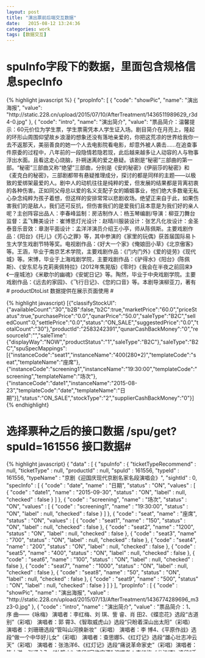 ```yaml
---
layout: post
title: "演出票前后端交互数据"
date:   2015-08-12 13:24:36
categories: work 
tags: [数据交互]
---	
```


# spuInfo字段下的数据，里面包含规格信息specInfo #

<div style="height: 500px; overflow: auto;">
{% highlight javascript %}
	{
        "propInfo": [
            {
                "code": "showPic",
                "name": "演出海报",
                "value": "http://static.228.cn/upload/2015/07/10/AfterTreatment/1436511989629_r3d4-0.jpg"
            },
            {
                "code": "intro",
                "name": "演出简介",
                "value": "票品简介：温馨提示：60元价位为学生票，学生票需凭本人学生证入场。剧目简介在月亮上，隆起的环形山周围仰望故乡浪漫的想象还没有落地亲爱的，你把这荒凉的世界给我你一去不返那天，美丽善良的她一个人去电影院看电影，却意外被人袭击......在追查事件原委的过程中，八年前的一段隐情若隐若现，此后越来越多让人动容的人与物事浮出水面。且看这走心烧脑，扑朔迷离的爱之悬疑。该剧是“秘密”三部曲的第一部。“秘密”三部曲又称“绝望”三部曲，分别是《安的秘密》《伊丽莎的秘密》和《麦克白的秘密》，三部剧都带有悬疑推理成分，探讨的都是同样的主题——以极致的爱绑架最爱的人。剧中人的动机往往是纯粹的爱，但发展的结果都是背离初衷的各种伤害。正如同父母总以爱的名义支配子女的婚姻事业，他们绝大多数毫无私心杂念纯粹为孩子着想，但这样的安排常常以悲剧收场。绝望正来自于此，如果伤害我们的是敌人，我们还可反抗，但伤害我们的是爱我们且本意是为我们好的亲人呢？主创阵容出品人：李春峰监制：房洁制作人：杨玉琴编剧/导演：柳亚刀舞台监督：孟飞舞美设计：崔博思灯光设计：赵晴川服装设计：张艺凡化妆设计：金圣泰音乐音效：章澍平面设计：孟洋洋演员介绍王小亭，师从陈佩斯。主要戏剧作品：《阳台》《托儿》《芳心之罪》等，其中参演的《家里的玩偶》获首届国际易卜生大学生戏剧节特等奖。电视剧作品：《好大一个家》《俺娘田小草》《北京傲客》等。王涵，毕业于南京艺术学院，主要戏剧作品：《门内门外》《爱的徒劳》《现代城》等。宋博，毕业于上海戏剧学院，主要戏剧作品：《驴得水》《阳台》(陈佩斯)、《安东尼与克莉奥佩特拉》(2012年焦晃版)《零时》《我会在半夜之前回来》《一座城池》《米歇尔的幽魂》《安妮日记》等。陶然，毕业于中央戏剧学院。主要戏剧作品：《远去的家园》、《飞行日记》、《您的口音》等。本剧导演柳亚刀，著有《时间顺序》《不如私奔》，导演有《人民公敌2008》《哈喽，BANK》等剧，编剧有《伊丽莎的秘密》（绝望三部曲）《爱情托拉斯》《螺丝裘丝》等。a)演出详情仅供参考，具体信息以现场为准；b)1.2米以下儿童谢绝入场，1.2米以上儿童需持票入场。"
            }
        ],
        "sightId": 0,
        "specInfo": [
            {
                "code": "date",
                "name": "日期",
                "status": "ON",
                "values": [
                    {
                        "checked": true,
                        "code": "date1",
                        "name": "2015-08-23",
                        "status": "ON"
                    },
                    {
                        "checked": false,
                        "code": "date2",
                        "name": "2015-08-22",
                        "status": "ON"
                    }
                ]
            },
            {
                "code": "screening",
                "name": "场次",
                "status": "ON",
                "values": [
                    {
                        "checked": true,
                        "code": "screening1",
                        "name": "19:30:00",
                        "status": "ON"
                    }
                ]
            },
            {
                "code": "seat",
                "name": "座席",
                "status": "ON",
                "values": [
                    {
                        "checked": true,
                        "code": "seat1",
                        "name": "400(280*2)",
                        "status": "ON"
                    },
                    {
                        "checked": false,
                        "code": "seat2",
                        "name": "180",
                        "status": "ON"
                    }
                ]
            }
        ],
        "spuId": 161593,
        "typeId": 161593,
        "typeName": "谁能猜出结局—烧脑爱之推理《安的秘密》",
        "validItems": [
            {
                "parPrice": "",
                "specCodes": [
                    "seat1",
                    "screening1",
                    "date1"
                ]
            },
            {
                "parPrice": "",
                "specCodes": [
                    "seat1",
                    "date2",
                    "screening1"
                ]
            }
        ]
    }
{% endhighlight %}
</div>
# productDtoList 数据提供在展示页面使用 #

{% highlight javascript}
[{"classifyStockUI":{"availableCount":"30","b2B":false,"b2C":true,"marketPrice":"60.0","priceStatus":true,"purchasePrice":"0.0","qunarPrice":"50.0","saleType":"B2C","selledCount":0,"settlePrice":"0.0","status":"ON_SALE","suggestedPrice":"0.0","totalCount":"30"},"productId":"2583242391","qunarCashBackMoney":"0","resourceId":"","saleTime":{"displayWay":"NOW","productStatus":"1","saleType":"B2C"},"saleType":"B2C","spuSpecMappings":[{"instanceCode":"seat1","instanceName":"400(280*2)","templateCode":"seat","templateName":"座席"},{"instanceCode":"screening1","instanceName":"19:30:00","templateCode":"screening","templateName":"场次"},{"instanceCode":"date1","instanceName":"2015-08-23","templateCode":"date","templateName":"日期"}],"status":"ON_SALE","stockType":"2","supplierCashBackMoney":"0"}]
{% endhighlight}


# 选择票种之后的接口数据 /spu/get?spuId=161556 接口数据#

<div style="height: 500px; overflow: auto;">
{% highlight javascript}
{
  "data" : [ {
    "spuInfo" : {
      "ticketTypeRecommend" : null,
      "ticketType" : null,
      "productId" : null,
      "spuId" : 161556,
      "typeId" : 161556,
      "typeName" : "京剧《迎国庆现代京剧名家名段演唱会》",
      "sightId" : 0,
      "specInfo" : [ {
        "code" : "date",
        "name" : "日期",
        "status" : "ON",
        "values" : [ {
          "code" : "date1",
          "name" : "2015-09-30",
          "status" : "ON",
          "label" : null,
          "checked" : false
        } ]
      }, {
        "code" : "screening",
        "name" : "场次",
        "status" : "ON",
        "values" : [ {
          "code" : "screening1",
          "name" : "19:30:00",
          "status" : "ON",
          "label" : null,
          "checked" : false
        } ]
      }, {
        "code" : "seat",
        "name" : "座席",
        "status" : "ON",
        "values" : [ {
          "code" : "seat1",
          "name" : "150",
          "status" : "ON",
          "label" : null,
          "checked" : false
        }, {
          "code" : "seat2",
          "name" : "1200",
          "status" : "ON",
          "label" : null,
          "checked" : false
        }, {
          "code" : "seat3",
          "name" : "700",
          "status" : "ON",
          "label" : null,
          "checked" : false
        }, {
          "code" : "seat4",
          "name" : "200",
          "status" : "ON",
          "label" : null,
          "checked" : false
        }, {
          "code" : "seat5",
          "name" : "400",
          "status" : "ON",
          "label" : null,
          "checked" : false
        }, {
          "code" : "seat6",
          "name" : "100",
          "status" : "ON",
          "label" : null,
          "checked" : false
        }, {
          "code" : "seat7",
          "name" : "1000",
          "status" : "ON",
          "label" : null,
          "checked" : false
        }, {
          "code" : "seat8",
          "name" : "50",
          "status" : "ON",
          "label" : null,
          "checked" : false
        }, {
          "code" : "seat9",
          "name" : "500",
          "status" : "ON",
          "label" : null,
          "checked" : false
        } ]
      } ],
      "propInfo" : [ {
        "code" : "showPic",
        "name" : "演出海报",
        "value" : "http://static.228.cn/upload/2015/07/13/AfterTreatment/1436774289696_m3z3-0.jpg"
      }, {
        "code" : "intro",
        "name" : "演出简介",
        "value" : "票品简介：1、序 曲——《咏梅》   演唱者：李红梅、刘 琪、訾 睿、肖 田2、《蝶恋花》选段“古道别”（彩唱）  演唱者：郭 霄3、《智取威虎山》选段“只盼着深山出太阳”（彩唱）  演唱者：刘珊珊选段“管叫山河换新妆”（彩唱）   演唱者：李 博4、《平原作战》选段“做一个中华好儿女”（彩唱）  演唱者：查思娜5、《红灯记》选段“雄心壮志冲云天”（彩唱）   演唱者：张浩洋6、《红灯记》选段“痛说革命家史”（彩唱）演唱者：毕小洋、张译心7、《杜鹃山》选段“家住安源”           演唱者：李红梅《龙江颂》选段“手捧宝书满心暖”8、《白毛女》选段“扎红头绳”         演唱者：黄炳强、吕慧敏9、《海港》选段“一石激起千层浪”       演唱者：魏积军《奇袭白虎团》选段“决不让美李匪帮一人逃窜”10、《红色娘子军》选段“永葆这战斗青春”        演唱者：陈淑芳选段“接过红旗肩上扛”11、《江姐》选段“春蚕到死丝不断”        演唱者：李海燕12、毛主席诗词《蝶恋花?答李淑一》  演唱者：李世济、李海燕、杨 磊13、《沙家浜》选段“祖国的好山河寸土不让”     演唱者：谭孝曾14、《红灯记》选段“革命的火焰一定要大放光芒”  演唱者：赵葆秀《沙家浜》选段“军民鱼水情”          演唱者：赵葆秀、谭孝曾15、《沙家浜》选段“要学那泰山顶上一青松”     领 唱：谭孝曾 　　　　演唱者：黄炳强、李 博、张浩洋、马 磊、杨 超*具体信息以现场演出为准a)演出详情仅供参考，具体信息以现场为准；b)1.2米以下儿童谢绝入场，1.2米以上儿童需持票入场。"
      }, {
        "code" : "seatPic",
        "name" : "座位图",
        "value" : "http://static.228.cn/upload/2015/07/13/1436777811554_t5u8_m1.jpg"
      }, {
        "code" : "showDate",
        "name" : "演出日期",
        "value" : "2015-09-30"
      } ],
      "validItems" : [ {
        "specCodes" : [ "seat1", "screening1", "date1" ],
        "parPrice" : null
      }, {
        "specCodes" : [ "seat2", "screening1", "date1" ],
        "parPrice" : null
      }, {
        "specCodes" : [ "seat3", "screening1", "date1" ],
        "parPrice" : null
      }, {
        "specCodes" : [ "seat4", "screening1", "date1" ],
        "parPrice" : null
      }, {
        "specCodes" : [ "seat5", "screening1", "date1" ],
        "parPrice" : null
      }, {
        "specCodes" : [ "seat6", "screening1", "date1" ],
        "parPrice" : null
      }, {
        "specCodes" : [ "seat7", "screening1", "date1" ],
        "parPrice" : null
      }, {
        "specCodes" : [ "seat8", "screening1", "date1" ],
        "parPrice" : null
      }, {
        "specCodes" : [ "screening1", "date1", "seat9" ],
        "parPrice" : null
      } ]
    }
  } ],
  "ret" : true
}
{% endhighlight}
</div>



